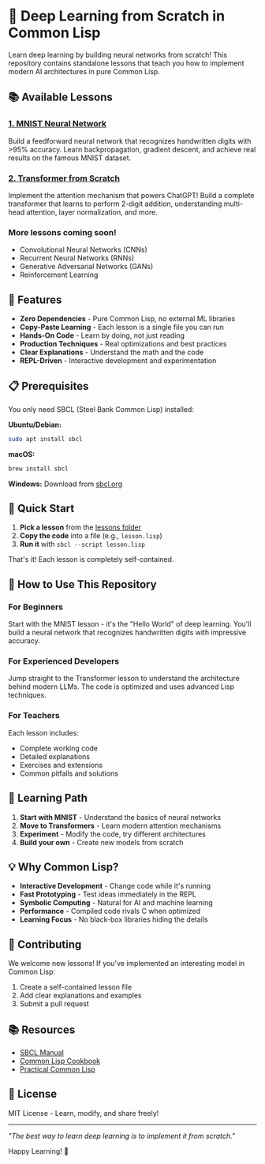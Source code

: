 # 🤖 Deep Learning from Scratch in Common Lisp

Learn deep learning by building neural networks from scratch! This repository contains standalone lessons that teach you how to implement modern AI architectures in pure Common Lisp.

## 📚 Available Lessons

### [1. MNIST Neural Network](docs/lessons/MNIST.md)
Build a feedforward neural network that recognizes handwritten digits with >95% accuracy. Learn backpropagation, gradient descent, and achieve real results on the famous MNIST dataset.

### [2. Transformer from Scratch](docs/lessons/TRANSFORMER.md) 
Implement the attention mechanism that powers ChatGPT! Build a complete transformer that learns to perform 2-digit addition, understanding multi-head attention, layer normalization, and more.

### More lessons coming soon!
- Convolutional Neural Networks (CNNs)
- Recurrent Neural Networks (RNNs) 
- Generative Adversarial Networks (GANs)
- Reinforcement Learning

## 🚀 Features

- **Zero Dependencies** - Pure Common Lisp, no external ML libraries
- **Copy-Paste Learning** - Each lesson is a single file you can run
- **Hands-On Code** - Learn by doing, not just reading
- **Production Techniques** - Real optimizations and best practices
- **Clear Explanations** - Understand the math and the code
- **REPL-Driven** - Interactive development and experimentation

## 📋 Prerequisites

You only need SBCL (Steel Bank Common Lisp) installed:

**Ubuntu/Debian:**
```bash
sudo apt install sbcl
```

**macOS:**
```bash
brew install sbcl
```

**Windows:**
Download from [sbcl.org](http://www.sbcl.org/platform-table.html)

## 🚀 Quick Start

1. **Pick a lesson** from the [lessons folder](docs/lessons/)
2. **Copy the code** into a file (e.g., `lesson.lisp`)
3. **Run it** with `sbcl --script lesson.lisp`

That's it! Each lesson is completely self-contained.

## 📖 How to Use This Repository

### For Beginners
Start with the MNIST lesson - it's the "Hello World" of deep learning. You'll build a neural network that recognizes handwritten digits with impressive accuracy.

### For Experienced Developers
Jump straight to the Transformer lesson to understand the architecture behind modern LLMs. The code is optimized and uses advanced Lisp techniques.

### For Teachers
Each lesson includes:
- Complete working code
- Detailed explanations
- Exercises and extensions
- Common pitfalls and solutions

## 🎯 Learning Path

1. **Start with MNIST** - Understand the basics of neural networks
2. **Move to Transformers** - Learn modern attention mechanisms
3. **Experiment** - Modify the code, try different architectures
4. **Build your own** - Create new models from scratch

## 💡 Why Common Lisp?

- **Interactive Development** - Change code while it's running
- **Fast Prototyping** - Test ideas immediately in the REPL
- **Symbolic Computing** - Natural for AI and machine learning
- **Performance** - Compiled code rivals C when optimized
- **Learning Focus** - No black-box libraries hiding the details

## 🤝 Contributing

We welcome new lessons! If you've implemented an interesting model in Common Lisp:

1. Create a self-contained lesson file
2. Add clear explanations and examples
3. Submit a pull request

## 📚 Resources

- [SBCL Manual](http://www.sbcl.org/manual/)
- [Common Lisp Cookbook](https://lispcookbook.github.io/cl-cookbook/)
- [Practical Common Lisp](http://www.gigamonkeys.com/book/)

## 📄 License

MIT License - Learn, modify, and share freely!

---

*"The best way to learn deep learning is to implement it from scratch."*

Happy Learning! 🎉

